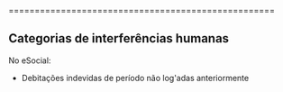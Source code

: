 ===================================================
## Categorias de interferências humanas

No eSocial:
- Debitações indevidas de período não log'adas anteriormente 
